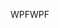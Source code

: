 <span data-ttu-id="9f652-101">WPF</span><span class="sxs-lookup"><span data-stu-id="9f652-101">WPF</span></span>